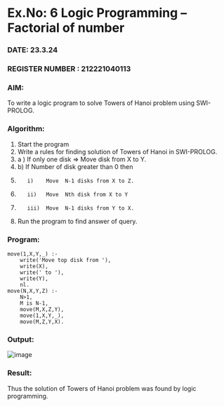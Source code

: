# Ex.No: 6   Logic Programming – Factorial of number   
### DATE: 23.3.24                                                                           
### REGISTER NUMBER : 212221040113
### AIM: 
To  write  a logic program  to solve Towers of Hanoi problem  using SWI-PROLOG. 
### Algorithm:
1. Start the program
2.  Write a rules for finding solution of Towers of Hanoi in SWI-PROLOG.
3.  a )	If only one disk  => Move disk from X to Y.
4.  b)	If Number of disk greater than 0 then
5.        i)	Move  N-1 disks from X to Z.
6.        ii)	Move  Nth disk from X to Y
7.        iii)	Move  N-1 disks from Y to X.
8. Run the program  to find answer of  query.

### Program:
```
move(1,X,Y,_) :-
    write('Move top disk from '),
    write(X),
    write(' to '),
    write(Y),
    nl.
move(N,X,Y,Z) :-
    N>1,
    M is N-1,
    move(M,X,Z,Y),
    move(1,X,Y,_),
    move(M,Z,Y,X).
```
### Output:

![image](https://github.com/NaveenKumar-008/AI_Lab_2023-24/assets/128135244/af27205e-9500-4cb9-967f-8ebffdaa689a)


### Result:
Thus the solution of Towers of Hanoi problem was found by logic programming.

